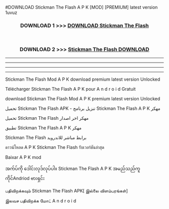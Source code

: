 #DOWNLOAD Stickman The Flash  A P K [MOD] [PREMIUM] latest version 1uvuz



<div align="center">

<h3>DOWNLOAD 1 >>> <a href="https://teeasianyam.web.app?sq=Stickman The Flash ">DOWNLOAD Stickman The Flash  </a></h3><br>

<h3>DOWNLOAD 2 >>> <a href="https://teeasianyam.web.app?sq=Stickman The Flash  ">Stickman The Flash   DOWNLOAD </a></h3>

</div>


----------------------------------------------------------

----------------------------------------------------------

----------------------------------------------------------

----------------------------------------------------------


Stickman The Flash   Mod A P K download premium latest version Unlocked

Télécharger Stickman The Flash   A P K pour A n d r o i d Gratuit

download Stickman The Flash   Mod A P K premium latest version Unlocked

تحميل Stickman The Flash   APK - تنزيل برنامج Stickman The Flash   A P K مهكر

تحميل Stickman The Flash   مهكر اخر اصدار

تطبيق Stickman The Flash   A P K مهكر

Stickman The Flash   برابط مباشر للاندرويد

ดาวน์โหลด A P K Stickman The Flash   รับเวอร์ชันล่าสุด

Baixar A P K mod

အက်ပ်ကို ဒေါင်းလုဒ်လုပ်ပါ။ Stickman The Flash   A P K အမည်သည်ကူကိုင်Andriod ဗားရှင်း

பதிவிறக்கவும் Stickman The Flash   APK[ இல்லை விளம்பரங்கள்] 
 
இலவச பதிவிறக்க மோட் A n d r o i d




